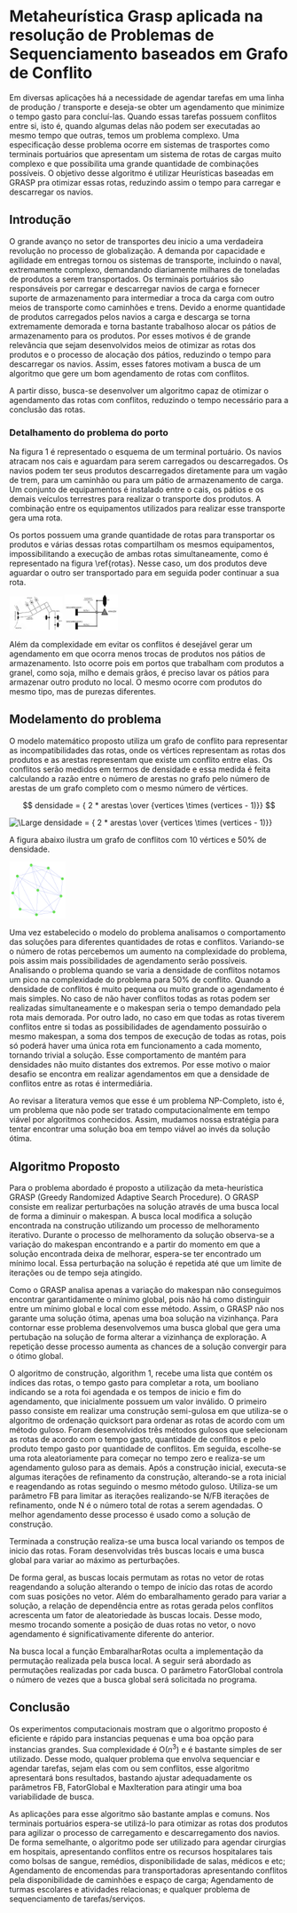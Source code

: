 
# Metaheurística Grasp aplicada na resolução de Problemas de Sequenciamento baseados em Grafo de Conflito

Em diversas aplicações há a necessidade de agendar tarefas em uma linha de produção / transporte e deseja-se obter um agendamento que minimize o tempo gasto para concluí-las. Quando essas tarefas possuem conflitos entre si, isto é, quando algumas delas não podem ser executadas ao mesmo tempo que outras, temos um problema complexo. Uma especificação desse problema ocorre em sistemas de trasportes como terminais portuários que apresentam um sistema de rotas de cargas muito complexo e que possibilita uma grande quantidade de combinações possíveis. O objetivo desse algoritmo é utilizar Heurísticas baseadas em GRASP pra otimizar essas rotas, reduzindo assim o tempo para carregar e descarregar os navios.

## Introdução

O grande avanço no setor de transportes deu inicio a uma verdadeira revolução no processo de globalização. A demanda por capacidade e agilidade em entregas tornou os sistemas de transporte, incluindo o naval, extremamente complexo, demandando diariamente milhares de toneladas de produtos a serem transportados. Os terminais portuários são responsáveis por carregar e descarregar navios de carga e fornecer suporte de armazenamento para intermediar a troca da carga com outro meios de transporte como caminhões e trens. Devido a enorme quantidade de produtos carregados pelos navios a carga e descarga se torna extremamente demorada e torna bastante trabalhoso alocar os pátios de armazenamento para os produtos. Por esses motivos é de grande relevância que sejam desenvolvidos meios de otimizar as rotas dos produtos e o processo de alocação dos pátios, reduzindo o tempo para descarregar os navios. Assim, esses fatores motivam a busca de um algoritmo que gere um bom agendamento de rotas com conflitos.

A partir disso, busca-se desenvolver um algoritmo capaz de otimizar o agendamento das rotas com conflitos, reduzindo o tempo necessário para a conclusão das rotas.

### Detalhamento do problema do porto

Na figura 1 é representado o esquema de um terminal portuário. Os navios atracam nos cais e aguardam para serem carregados ou descarregados. Os navios podem ter seus produtos descarregados diretamente para um vagão de trem, para um caminhão ou para um pátio de armazenamento de carga. Um conjunto de equipamentos é instalado entre o cais, os pátios e os demais veículos terrestres para realizar o transporte dos produtos. A combinação entre os equipamentos utilizados para realizar esse transporte gera uma rota.

Os portos possuem uma grande quantidade de rotas para transportar os produtos e várias dessas rotas compartilham os mesmos equipamentos, impossibilitando a execução de ambas rotas simultaneamente, como é representado na figura \ref{rotas}. Nesse caso, um dos produtos deve aguardar o outro ser transportado para em seguida poder continuar a sua rota.

<img src="img/TerminalPortuario.png" alt="Terminal portuário" style="zoom:10%;" /> 
<img src="img/RotasConflito.png" alt="Rotas com conflito" style="zoom:10%;" />

Além da complexidade em evitar os conflitos é desejável gerar um agendamento em que ocorra menos trocas de produtos nos pátios de armazenamento. Isto ocorre pois em portos que trabalham com produtos a granel, como soja, milho e demais grãos, é preciso lavar os pátios para armazenar outro produto no local. O mesmo ocorre com produtos do mesmo tipo, mas de purezas diferentes.

## Modelamento do problema

O modelo matemático proposto utiliza um grafo de conflito para representar as incompatibilidades das rotas, onde os vértices representam as rotas dos produtos e as arestas representam que existe um conflito entre elas. Os conflitos serão medidos em termos de densidade e essa medida é feita calculando a razão entre o número de arestas no grafo pelo número de arestas de um grafo completo com o mesmo número de vértices. 

$$ densidade = { 2 * arestas \over {vertices \times (vertices - 1)}} $$

<img src="https://latex.codecogs.com/svg.latex?\Large&space;densidade = { 2 * arestas \over {vertices \times (vertices - 1)}}" title="\Large densidade = { 2 * arestas \over {vertices \times (vertices - 1)}}" />

A figura abaixo ilustra um grafo de conflitos com 10 vértices e 50% de densidade.

<img src="img/grafo10V50P.png" alt="Grafo de conflitos com 10 vértices e 50% de densidade" style="zoom:10%;" />

Uma vez estabelecido o modelo do problema analisamos o comportamento das soluções para diferentes quantidades de rotas e conflitos. Variando-se o número de rotas percebemos um aumento na complexidade do problema, pois assim mais possibilidades de agendamento serão possíveis. Analisando o problema quando se varia a densidade de conflitos notamos um pico na complexidade do problema para 50\% de conflito. Quando a densidade de conflitos é muito pequena ou muito grande o agendamento é mais simples. No caso de não haver conflitos todas as rotas podem ser realizadas simultaneamente e o makespan seria o tempo demandado pela rota mais demorada. Por outro lado, no caso em que todas as rotas tiverem conflitos entre si todas as possibilidades de agendamento possuirão o mesmo makespan, a soma dos tempos de execução de todas as rotas, pois só poderá haver uma única rota em funcionamento a cada momento, tornando trivial a solução. Esse comportamento de mantém para densidades não muito distantes dos extremos. Por esse motivo o maior desafio se encontra em realizar agendamentos em que a densidade de conflitos entre as rotas é intermediária.

Ao revisar a literatura vemos que esse é um problema NP-Completo, isto é, um problema que não pode ser tratado computacionalmente em tempo viável por algoritmos conhecidos. Assim, mudamos nossa estratégia para tentar encontrar uma solução boa em tempo viável ao invés da solução ótima.

## Algoritmo Proposto

Para o problema abordado é proposto a utilização da meta-heurística GRASP (Greedy Randomized Adaptive Search Procedure). O GRASP consiste em realizar perturbações na solução através de uma busca local de forma a diminuir o makespan. A busca local modifica a solução encontrada na construção utilizando um processo de melhoramento iterativo. Durante o processo de melhoramento da solução observa-se a variação do makespan encontrando e a partir do momento em que a solução encontrada deixa de melhorar, espera-se ter encontrado um mínimo local. Essa perturbação na solução é repetida até que um limite de iterações ou de tempo seja atingido.

Como o GRASP analisa apenas a variação do makespan não conseguimos encontrar garantidamente o mínimo global, pois não há como distinguir entre um mínimo global e local com esse método. Assim, o GRASP não nos garante uma solução ótima, apenas uma boa solução na vizinhança. Para contornar esse problema desenvolvemos uma busca global que gera uma pertubação na solução de forma alterar a vizinhança de exploração. A repetição desse processo aumenta as chances de a solução convergir para o ótimo global.

O algoritmo de construção, algorithm 1, recebe uma lista que contém os índices das rotas, o tempo gasto para completar a rota, um booliano indicando se a rota foi agendada e os tempos de inicio e fim do agendamento, que inicialmente possuem um valor inválido. O primeiro passo consiste em realizar uma construção semi-gulosa em que utiliza-se o algoritmo de ordenação quicksort para ordenar as rotas de acordo com um método guloso. Foram desenvolvidos três métodos gulosos que selecionam as rotas de acordo com o tempo gasto, quantidade de conflitos e pelo produto tempo gasto por quantidade de conflitos. Em seguida, escolhe-se uma rota aleatoriamente para começar no tempo zero e realiza-se um agendamento guloso para as demais. Após a construção inicial, executa-se algumas iterações de refinamento da construção, alterando-se a rota inicial e reagendando as rotas seguindo o mesmo método guloso. Utiliza-se um parâmetro FB para limitar as iterações realizando-se N/FB iterações de refinamento, onde N é o número total de rotas a serem agendadas. O melhor agendamento desse processo é usado como a solução de construção.

Terminada a construção realiza-se uma busca local variando os tempos de inicio das rotas. Foram desenvolvidas três buscas locais e uma busca global para variar ao máximo as perturbações. 

De forma geral, as buscas locais permutam as rotas no vetor de rotas reagendando a solução alterando o tempo de início das rotas de acordo com suas posições no vetor. Além do embaralhamento gerado para variar a solução, a relação de dependência entre as rotas gerada pelos conflitos acrescenta um fator de aleatoriedade às buscas locais. Desse modo, mesmo trocando somente a posição de duas rotas no vetor, o novo agendamento é significativamente diferente do anterior.

Na busca local a função EmbaralharRotas oculta a implementação da permutação realizada pela busca local. A seguir será abordado as permutações realizadas por cada busca. O parâmetro FatorGlobal controla o número de vezes que a busca global será solicitada no programa.

## Conclusão

Os experimentos computacionais mostram que o algoritmo proposto é eficiente e rápido para instancias pequenas e uma boa opção para instancias grandes. Sua complexidade é O($n^3$) e é bastante simples de ser utilizado. Desse modo, qualquer problema que envolva sequenciar e agendar tarefas, sejam elas com ou sem conflitos, esse algoritmo apresentará bons resultados, bastando ajustar adequadamente os parâmetros FB, FatorGlobal e MaxIteration para atingir uma boa variabilidade de busca. 

As aplicações para esse algoritmo são bastante amplas e comuns. Nos terminais portuários espera-se utilizá-lo para otimizar as rotas dos produtos para agilizar o processo de carregamento e descarregamento dos navios. De forma semelhante, o algoritmo pode ser utilizado para agendar cirurgias em hospitais, apresentando conflitos entre os recursos hospitalares tais como bolsas de sangue, remédios, disponibilidade de salas, médicos e etc; Agendamento de encomendas para transportadoras apresentando conflitos pela disponibilidade de caminhões e espaço de carga; Agendamento de turmas escolares e atividades relacionas; e qualquer problema de sequenciamento de tarefas/serviços.

